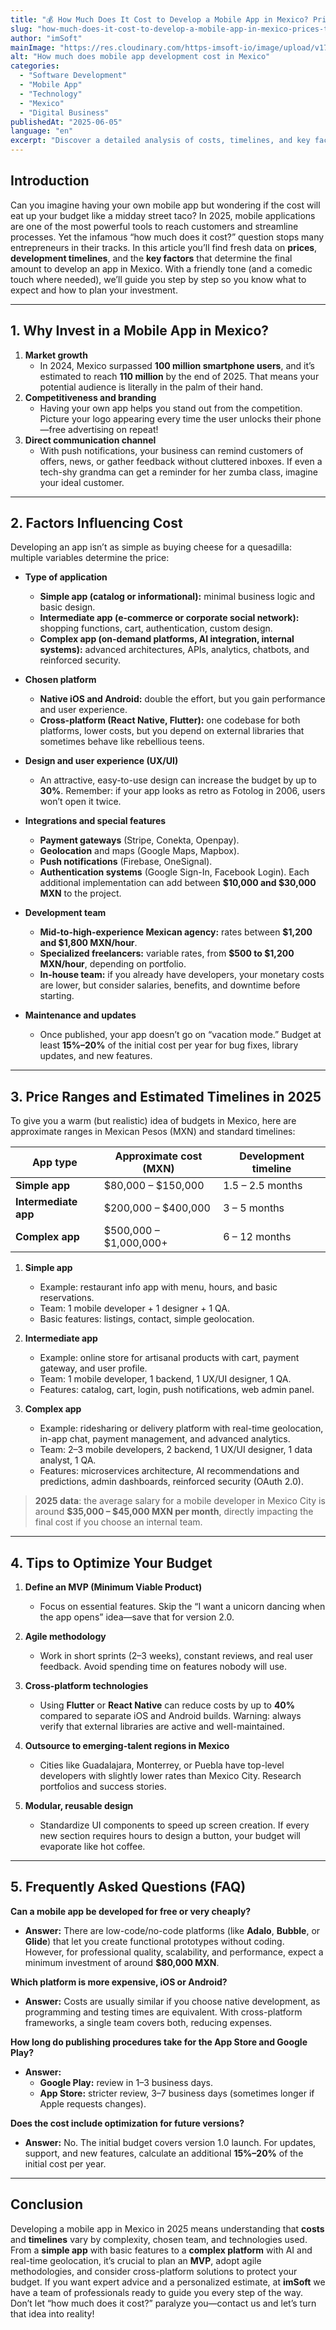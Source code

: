 ```yaml
---
title: "💰 How Much Does It Cost to Develop a Mobile App in Mexico? Prices, Timelines, and Key Factors"
slug: "how-much-does-it-cost-to-develop-a-mobile-app-in-mexico-prices-timelines-and-key-factors"
author: "imSoft"
mainImage: "https://res.cloudinary.com/https-imsoft-io/image/upload/v1749188087/imsoft-images/articles/cuanto-cuesta-desarrollar-una-app-movil-en-mexico-precios-tiempos-y-factores-clave.png"
alt: "How much does mobile app development cost in Mexico"
categories:
  - "Software Development"
  - "Mobile App"
  - "Technology"
  - "Mexico"
  - "Digital Business"
publishedAt: "2025-06-05"
language: "en"
excerpt: "Discover a detailed analysis of costs, timelines, and key factors to develop a mobile app in Mexico, with up-to-date data and practical tips."
---
```


## Introduction

Can you imagine having your own mobile app but wondering if the cost will eat up your budget like a midday street taco? In 2025, mobile applications are one of the most powerful tools to reach customers and streamline processes. Yet the infamous “how much does it cost?” question stops many entrepreneurs in their tracks. In this article you’ll find fresh data on **prices**, **development timelines**, and the **key factors** that determine the final amount to develop an app in Mexico. With a friendly tone (and a comedic touch where needed), we’ll guide you step by step so you know what to expect and how to plan your investment.

---

## 1. Why Invest in a Mobile App in Mexico?

1. **Market growth**  
   - In 2024, Mexico surpassed **100 million smartphone users**, and it’s estimated to reach **110 million** by the end of 2025. That means your potential audience is literally in the palm of their hand.  
2. **Competitiveness and branding**  
   - Having your own app helps you stand out from the competition. Picture your logo appearing every time the user unlocks their phone—free advertising on repeat!  
3. **Direct communication channel**  
   - With push notifications, your business can remind customers of offers, news, or gather feedback without cluttered inboxes. If even a tech-shy grandma can get a reminder for her zumba class, imagine your ideal customer.

---

## 2. Factors Influencing Cost

Developing an app isn’t as simple as buying cheese for a quesadilla: multiple variables determine the price:

- **Type of application**  
  - **Simple app (catalog or informational):** minimal business logic and basic design.  
  - **Intermediate app (e-commerce or corporate social network):** shopping functions, cart, authentication, custom design.  
  - **Complex app (on-demand platforms, AI integration, internal systems):** advanced architectures, APIs, analytics, chatbots, and reinforced security.

- **Chosen platform**  
  - **Native iOS and Android:** double the effort, but you gain performance and user experience.  
  - **Cross-platform (React Native, Flutter):** one codebase for both platforms, lower costs, but you depend on external libraries that sometimes behave like rebellious teens.

- **Design and user experience (UX/UI)**  
  - An attractive, easy-to-use design can increase the budget by up to **30%**. Remember: if your app looks as retro as Fotolog in 2006, users won’t open it twice.

- **Integrations and special features**  
  - **Payment gateways** (Stripe, Conekta, Openpay).  
  - **Geolocation** and maps (Google Maps, Mapbox).  
  - **Push notifications** (Firebase, OneSignal).  
  - **Authentication systems** (Google Sign-In, Facebook Login). Each additional implementation can add between **$10,000 and $30,000 MXN** to the project.

- **Development team**  
  - **Mid-to-high-experience Mexican agency:** rates between **$1,200 and $1,800 MXN/hour**.  
  - **Specialized freelancers:** variable rates, from **$500 to $1,200 MXN/hour**, depending on portfolio.  
  - **In-house team:** if you already have developers, your monetary costs are lower, but consider salaries, benefits, and downtime before starting.

- **Maintenance and updates**  
  - Once published, your app doesn’t go on “vacation mode.” Budget at least **15%–20%** of the initial cost per year for bug fixes, library updates, and new features.

---

## 3. Price Ranges and Estimated Timelines in 2025

To give you a warm (but realistic) idea of budgets in Mexico, here are approximate ranges in Mexican Pesos (MXN) and standard timelines:

| App type          | Approximate cost (MXN)  | Development timeline   |
|-------------------|-------------------------|------------------------|
| **Simple app**    | $80,000 – $150,000      | 1.5 – 2.5 months       |
| **Intermediate app** | $200,000 – $400,000   | 3 – 5 months           |
| **Complex app**   | $500,000 – $1,000,000+  | 6 – 12 months          |

1. **Simple app**  
   - Example: restaurant info app with menu, hours, and basic reservations.  
   - Team: 1 mobile developer + 1 designer + 1 QA.  
   - Basic features: listings, contact, simple geolocation.

2. **Intermediate app**  
   - Example: online store for artisanal products with cart, payment gateway, and user profile.  
   - Team: 1 mobile developer, 1 backend, 1 UX/UI designer, 1 QA.  
   - Features: catalog, cart, login, push notifications, web admin panel.

3. **Complex app**  
   - Example: ridesharing or delivery platform with real-time geolocation, in-app chat, payment management, and advanced analytics.  
   - Team: 2–3 mobile developers, 2 backend, 1 UX/UI designer, 1 data analyst, 1 QA.  
   - Features: microservices architecture, AI recommendations and predictions, admin dashboards, reinforced security (OAuth 2.0).

> **2025 data**: the average salary for a mobile developer in Mexico City is around **$35,000 – $45,000 MXN per month**, directly impacting the final cost if you choose an internal team.

---

## 4. Tips to Optimize Your Budget

1. **Define an MVP (Minimum Viable Product)**  
   - Focus on essential features. Skip the “I want a unicorn dancing when the app opens” idea—save that for version 2.0.

2. **Agile methodology**  
   - Work in short sprints (2–3 weeks), constant reviews, and real user feedback. Avoid spending time on features nobody will use.

3. **Cross-platform technologies**  
   - Using **Flutter** or **React Native** can reduce costs by up to **40%** compared to separate iOS and Android builds. Warning: always verify that external libraries are active and well-maintained.

4. **Outsource to emerging-talent regions in Mexico**  
   - Cities like Guadalajara, Monterrey, or Puebla have top-level developers with slightly lower rates than Mexico City. Research portfolios and success stories.

5. **Modular, reusable design**  
   - Standardize UI components to speed up screen creation. If every new section requires hours to design a button, your budget will evaporate like hot coffee.

---

## 5. Frequently Asked Questions (FAQ)

**Can a mobile app be developed for free or very cheaply?**  
- **Answer:** There are low-code/no-code platforms (like **Adalo**, **Bubble**, or **Glide**) that let you create functional prototypes without coding. However, for professional quality, scalability, and performance, expect a minimum investment of around **$80,000 MXN**.

**Which platform is more expensive, iOS or Android?**  
- **Answer:** Costs are usually similar if you choose native development, as programming and testing times are equivalent. With cross-platform frameworks, a single team covers both, reducing expenses.

**How long do publishing procedures take for the App Store and Google Play?**  
- **Answer:**  
  - **Google Play:** review in 1–3 business days.  
  - **App Store:** stricter review, 3–7 business days (sometimes longer if Apple requests changes).

**Does the cost include optimization for future versions?**  
- **Answer:** No. The initial budget covers version 1.0 launch. For updates, support, and new features, calculate an additional **15%–20%** of the initial cost per year.

---

## Conclusion

Developing a mobile app in Mexico in 2025 means understanding that **costs** and **timelines** vary by complexity, chosen team, and technologies used. From a **simple app** with basic features to a **complex platform** with AI and real-time geolocation, it’s crucial to plan an **MVP**, adopt agile methodologies, and consider cross-platform solutions to protect your budget. If you want expert advice and a personalized estimate, at **imSoft** we have a team of professionals ready to guide you every step of the way. Don’t let “how much does it cost?” paralyze you—contact us and let’s turn that idea into reality!  
